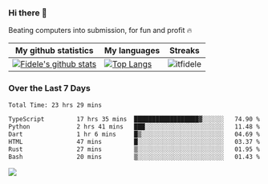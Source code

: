 ### Hi there 👋
<p>Beating computers into submission, for fun and profit 🔥</p>

|My github statistics|My languages|Streaks|
|-|-|-|
|[![Fidele's github stats](https://github-readme-stats.vercel.app/api?username=itfidele&count_private=true&show_icons=true&theme=dark&hide_title=true)](https://github.com/itfidele)|[![Top Langs](https://github-readme-stats.vercel.app/api/top-langs/?username=itfidele&show_icons=true&langs_count=8&theme=dark&layout=compact&hide_title=true)](https://github.com/itfidele)|![itfidele](https://github-readme-streak-stats.herokuapp.com/?user=itfidele&theme=dark)

### Over the Last 7 Days
<!--START_SECTION:waka-->

```txt
Total Time: 23 hrs 29 mins

TypeScript         17 hrs 35 mins  ██████████████████▓░░░░░░   74.90 %
Python             2 hrs 41 mins   ███░░░░░░░░░░░░░░░░░░░░░░   11.48 %
Dart               1 hr 6 mins     █▒░░░░░░░░░░░░░░░░░░░░░░░   04.69 %
HTML               47 mins         █░░░░░░░░░░░░░░░░░░░░░░░░   03.37 %
Rust               27 mins         ▒░░░░░░░░░░░░░░░░░░░░░░░░   01.95 %
Bash               20 mins         ▒░░░░░░░░░░░░░░░░░░░░░░░░   01.43 %
```

<!--END_SECTION:waka-->

![](https://komarev.com/ghpvc/?username=itfidele)
